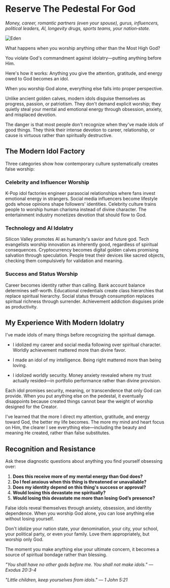 # Reserve The Pedestal For God

*Money, career, romantic partners (even your spouse), gurus, influencers, political leaders, AI, longevity drugs, sports teams, your nation‑state.*

![Eden](../artworks/eden.png)

What happens when you worship anything other than the Most High God?

You violate God's commandment against idolatry—putting anything before Him.

Here's how it works: Anything you give the attention, gratitude, and energy owed to God becomes an idol.

When you worship God alone, everything else falls into proper perspective.

Unlike ancient golden calves, modern idols disguise themselves as progress, passion, or patriotism. They don't demand explicit worship; they quietly steal your mental and emotional energy through obsession, anxiety, and misplaced devotion.

The danger is that most people don't recognize when they've made idols of good things. They think their intense devotion to career, relationship, or cause is virtuous rather than spiritually destructive.

## The Modern Idol Factory

Three categories show how contemporary culture systematically creates false worship:

### Celebrity and Influencer Worship
K-Pop idol factories engineer parasocial relationships where fans invest emotional energy in strangers. Social media influencers become lifestyle gods whose opinions shape followers' identities. Celebrity culture trains people to worship human charisma instead of divine character. The entertainment industry monetizes devotion that should flow to God.

### Technology and AI Idolatry
Silicon Valley promotes AI as humanity's savior and future god. Tech evangelists worship innovation as inherently good, regardless of spiritual consequences. Cryptocurrency becomes digital golden calves promising salvation through speculation. People treat their devices like sacred objects, checking them compulsively for validation and meaning.

### Success and Status Worship
Career becomes identity rather than calling. Bank account balance determines self-worth. Educational credentials create class hierarchies that replace spiritual hierarchy. Social status through consumption replaces spiritual richness through surrender. Achievement addiction disguises pride as productivity.

## My Experience With Modern Idolatry

I've made idols of many things before recognizing the spiritual damage.

- I idolized my career and social media following over spiritual character. Worldly achievement mattered more than divine favor.

- I made an idol of my intelligence. Being right mattered more than being loving.

- I idolized worldly security. Money anxiety revealed where my trust actually resided—in portfolio performance rather than divine provision.

Each idol promises security, meaning, or transcendence that only God can provide. When you put anything else on the pedestal, it eventually disappoints because created things cannot bear the weight of worship designed for the Creator.

I've learned that the more I direct my attention, gratitude, and energy toward God, the better my life becomes. The more my mind and heart focus on Him, the clearer I see everything else—including the beauty and meaning He created, rather than false substitutes.

## Recognition and Resistance

Ask these diagnostic questions about anything you find yourself obsessing over:

1. **Does this receive more of my mental energy than God does?**
2. **Do I feel anxious when this thing is threatened or unavailable?**
3. **Does my identity depend on this thing's success or approval?**
4. **Would losing this devastate me spiritually?**
5. **Would losing this devastate me more than losing God’s presence?**

False idols reveal themselves through anxiety, obsession, and identity dependence. When you worship God alone, you can lose anything else without losing yourself.

Don't idolize your nation state, your denomination, your city, your school, your political party, or even your family. Love them appropriately, but worship only God.

The moment you make anything else your ultimate concern, it becomes a source of spiritual bondage rather than blessing.
 
*"You shall have no other gods before me. You shall not make idols." — Exodus 20:3-4*

*"Little children, keep yourselves from idols." — 1 John 5:21*
